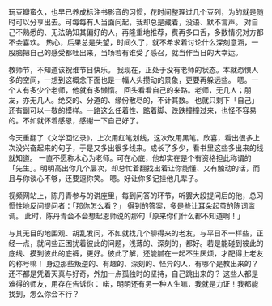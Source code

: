 玩豆瓣蛮久，也早已养成标注书影音的习惯，花时间整理过几个豆列，为的就是随时可以分享出去。可每每有人当面问起，我却总是藏着，没语、默不言声。
对自己不熟悉的、无法确知其偏好的人，再隆重地推荐，费再多口舌，多数情况对方都不会喜欢。
热心，后果总是失望，时间久了，就不希求着讨论什么深刻意涵，一股脑把自己的感受都吐出来，当场若有谁受了感召，就当作当日的大幸运。

教师节，不知道该祝谁节日快乐。
我现在，正处于没有老师的状态。本就恐惧人多的空间，一想到这概念下面也是一幅人头攒动的景象，更要再躲远些。
嗯。一个人有多少个老师，他就有多懒惰。
回头看看自己的来路。老师，无几人；朋友，亦无几人。绝交的、分道的、缘份散尽的，不计其数。
也就只剩下「自己」还有副可以一敬的模样。一路这么任着性、踮着脚、跌跌撞撞过来，也怪不容易的。不如就怀着感恩，感谢一下自己好了。

今天重翻了《文学回忆录》，上次用红笔划线，这次改用黑笔。欣喜，看出很多上次没兴奋起来的句子，于是又多出很多线来。成长了多少，看书里这些多出来的线就知道。
一直不愿称木心为老师。可在心底，他却实在是个有资格担此称谓的「先生」。明明高出你几个层次，却总忙着翻找出着让你能懂、又有触动的话，而且与你谈心不够，还要逗你笑。
嗯。好让你多记挂他几辈子。

视频网站上，陈丹青参与的讲座里，每到问答的环节，听罢大段提问后的他，总习惯性地反问提问者：「那你怎么看？」
得到的答案，多是些让耳朵起茧的陈词滥调。
此时，陈丹青会不会想起恩师说的那句「原来你们什么都不知道啊！」

与其无目的地围观、胡乱发问，不如就找几个聊得来的老友，与平日不一样些，正经一点，就问些正困扰着彼此的问题，浅薄的、深刻的，都好。若是能碰到彼此的底线、摸到彼此的底裤，更好。彼此了解，还能腻在一起不生厌烦，才配得上老友的称号嘛！
身边那些叛逆的、有趣的、深刻的、怪异的人，有哪个是教出来的？还不都是凭着天真与好奇，外加一点孤独时的坚持，自己跳出来的？
这些人都是难得的师友，用存在告诉你：
喏，明明还有另一种人生嘛，我就是力证！我都能找到，怎么你会不行？



